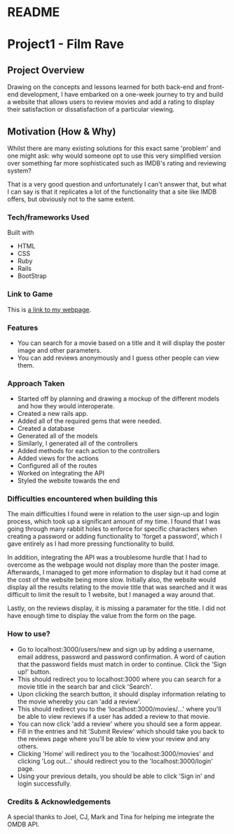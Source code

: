# README

# Project1 - Film Rave

## Project Overview

Drawing on the concepts and lessons learned for both back-end and front-end development, I have embarked on a one-week journey to try and build a website that allows users to review movies and add a rating to display their satisfaction or dissatisfaction of a particular viewing. 

## Motivation (How & Why)

Whilst there are many existing solutions for this exact same 'problem' and one might ask: why would someone opt to use this very simplified version over something far more sophisticated such as IMDB's rating and reviewing system? 

That is a very good question and unfortunately I can't answer that, but what I can say is that it replicates a lot of the functionality that a site like IMDB offers, but obviously not to the same extent. 

### Tech/frameworks Used

Built with 

* HTML
* CSS
* Ruby
* Rails
* BootStrap

### Link to Game

This is [a link to my webpage](https://github.com/ram-ram14/cuddly-octo-pancake).

### Features

* You can search for a movie based on a title and it will display the poster image and other parameters. 
* You can add reviews anonymously and I guess other people can view them. 

### Approach Taken

* Started off by planning and drawing a mockup of the different models and how they would interoperate. 
* Created a new rails app.
* Added all of the required gems that were needed.
* Created a database
* Generated all of the models
* Similarly, I generated all of the controllers
* Added methods for each action to the controllers
* Added views for the actions
* Configured all of the routes
* Worked on integrating the API
* Styled the website towards the end


### Difficulties encountered when building this

The main difficulties I found were in relation to the user sign-up and login process, which took up a significant amount of my time. I found that I was going through many rabbit holes to enforce for specific characters when creating a password or adding functionality to 'forget a password', which I gave entirely as I had more pressing functionality to build. 

In addition, integrating the API was a troublesome hurdle that I had to overcome as the webpage would not display more than the poster image. Afterwards, I managed to get more information to display but it had come at the cost of the website being more slow. Initially also, the website would display all the results relating to the movie title that was searched and it was difficult to limit the result to 1 website, but I managed a way around that. 

Lastly, on the reviews display, it is missing a paramater for the title. I did not have enough time to display the value from the form on the page. 


### How to use?

* Go to localhost:3000/users/new and sign up by adding a username, email address, password and password confirmation. A word of caution that the password fields must match in order to continue. Click the 'Sign up!' button. 
* This should redirect you to localhost:3000 where you can search for a movie title in the search bar and click 'Search'. 
* Upon clicking the search button, it should display information relating to the movie whereby you can 'add a review'. 
* This should redirect you to the 'localhost:3000/movies/...' where you'll be able to view reviews if a user has added a review to that movie. 
* You can now click 'add a review' where you should see a form appear. 
* Fill in the entries and hit 'Submit Review' which should take you back to the reviews page where you'll be able to view your review and any others. 
* Clicking 'Home' will redirect you to the 'localhost:3000/movies' and clicking 'Log out...' should redirect you to the 'localhost:3000/login' page. 
* Using your previous details, you should be able to click 'Sign in' and login successfully. 

### Credits & Acknowledgements 

A special thanks to Joel, CJ, Mark and Tina for helping me integrate the OMDB API.

